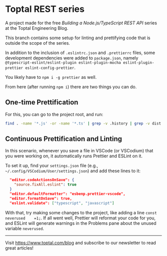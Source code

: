 # Toptal REST series

A project made for the free _Building a Node.js/TypeScript REST API_ series at the Toptal Engineering Blog.

This branch contains some setup for linting and prettifying code that is outside the scope of the series.

In addition to the inclusion of `.eslintrc.json` and `.prettierrc` files, some development dependencies were added to `package.json`, namely `@typescript-eslint/eslint-plugin eslint-plugin-mocha eslint-plugin-prettier eslint-config-prettier`.

You likely have to `npm i -g prettier` as well.

From here (after running `npm i`) there are two things you can do.

## One-time Prettification

For this, you can go to the project root, and run:

``` sh
find . -name '*.js' -or -name '*.ts' | grep -v .history | grep -v dist | grep -v node_modules | xargs prettier --write --single-quote
```

## Continuous Prettification and Linting

In this scenario, whenever you save a file in VSCode (or VSCodium) that you were working on, it automatically runs Prettier and ESLint on it.

To set it up, find your `settings.json` file (e.g., `~/.config/VSCodium/User/settings.json`) and add these lines to it:

``` json
  "editor.codeActionsOnSave": {
    "source.fixAll.eslint": true
  }
  "editor.defaultFormatter": "esbenp.prettier-vscode",
  "editor.formatOnSave": true,
  "eslint.validate": ["typescript", "javascript"]
```

With that, try making some changes to the project, like adding a line `const neverused    =1;`.  If all went well, Prettier will reformat your code for you, and ESLint will generate warnings in the Problems pane about the unused variable `neverused`.

* * *

Visit https://www.toptal.com/blog and subscribe to our newsletter to read great articles!
